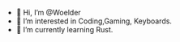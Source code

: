 - 👋 Hi, I’m @Woelder
- 👀 I’m interested in Coding,Gaming, Keyboards.
- 🌱 I’m currently learning Rust.


